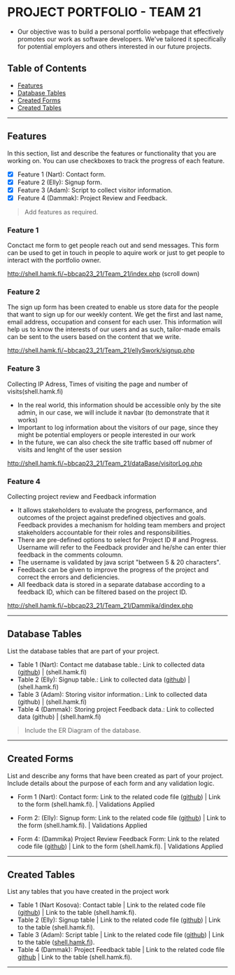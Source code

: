 # PROJECT PORTFOLIO - TEAM 21

- Our objective was to build a personal portfolio webpage that effectively promotes our work as software developers. We've tailored it specifically for potential employers and others interested in our future projects.

## Table of Contents
- [Features](#features)
- [Database Tables](#database-tables)
- [Created Forms](#created-forms)
- [Created Tables](#created-tables)

---

## Features

In this section, list and describe the features or functionality that you are working on. You can use checkboxes to track the progress of each feature.

- [X] Feature 1 (Nart): Contact form. 
- [X] Feature 2 (Elly): Signup form.
- [X] Feature 3 (Adam): Script to collect visitor information.
- [X] Feature 4 (Dammak): Project Review and Feedback.

> Add features as required. 

### Feature 1

Conctact me form to get people reach out and send messages. This form can be used to get in touch in people to aquire work or just to get people to interact with the portfolio owner.

http://shell.hamk.fi/~bbcap23_21/Team_21/index.php (scroll down)

### Feature 2

The sign up form has been created to enable us store data for the people that want to sign up for our weekly content. We get the first and last name, email address, occupation and consent for each user. This information will help us to know the interests of our users and as such, tailor-made emails can  be sent to the users based on the content that we write.

http://shell.hamk.fi/~bbcap23_21/Team_21/ellySwork/signup.php

### Feature 3

Collecting IP Adress, Times of visiting the page and number of visits(shell.hamk.fi)

- In the real world, this information should be accessible only by the site admin, in our case, we will include it navbar (to demonstrate that it works)
- Important to log information about the visitors of our page, since they might be potential employers or people interested in our work
- In the future, we can also check the site traffic based off nubmer of visits and lenght of the user session

http://shell.hamk.fi/~bbcap23_21/Team_21/dataBase/visitorLog.php



### Feature 4

Collecting project review and Feedback information


- It allows stakeholders to evaluate the progress, performance, and outcomes of the project against predefined objectives and goals. Feedback provides a mechanism for holding team members and project stakeholders accountable for their roles and responsibilities.
- There are pre-defined options to select for Project ID # and Progress. Username will refer to the Feedback provider and he/she can enter thier feedback in the comments coloumn.
- The username is validated by java script "between 5 & 20 characters".
- Feedback can be given to improve the progress of the project and correct the errors and deficiencies.
- All feedback data is stored in a separate database according to a feedback ID, which can be filtered based on the project ID.

http://shell.hamk.fi/~bbcap23_21/Team_21/Dammika/dindex.php

---

## Database Tables

List the database tables that are part of your project. 

- Table 1 (Nart): Contact me database table.: Link to collected data ([github](https://github.com/eokinyo/Team_21/blob/main/dataBase/read_contactMe.php)) | (shell.hamk.fi)
- Table 2 (Elly): Signup table.: Link to collected data ([github](https://github.com/eokinyo/Team_21/blob/main/ellySwork/read.php)) | (shell.hamk.fi)
- Table 3 (Adam):  Storing visitor information.: Link to collected data (github) | (shell.hamk.fi)
- Table 4 (Dammak): Storing project Feedback data.: Link to collected data (github) | (shell.hamk.fi)

> Include the ER Diagram of the database. 

---

## Created Forms

List and describe any forms that have been created as part of your project. Include details about the purpose of each form and any validation logic.

- Form 1 (Nart): Contact form: Link to the related code file ([github](https://github.com/eokinyo/Team_21/blob/main/index.php)) | Link to the form (shell.hamk.fi). | Validations Applied
- Form 2: (Elly): Signup form: Link to the related code file ([github](https://github.com/eokinyo/Team_21/blob/main/ellySwork/signup.php)) | Link to the form (shell.hamk.fi).  | Validations Applied

- Form 4: (Dammika) Project Review Feedback Form: Link to the related code file ([github](https://github.com/eokinyo/Team_21/blob/Dammika/dindex.php)) | Link to the form (shell.hamk.fi). | Validations Applied

---

## Created Tables

List any tables that you have created in the project work

- Table 1 (Nart Kosova): Contact table | Link to the related code file ([github](https://github.com/eokinyo/Team_21/blob/main/dataBase/submit_contactMe.php)) | Link to the table (shell.hamk.fi).
- Table 2 (Elly): Signup table | Link to the related code file ([github](https://github.com/eokinyo/Team_21/blob/main/ellySwork/process.php)) | Link to the table (shell.hamk.fi).
- Table 3 (Adam): Script table | Link to the related code file ([github](https://github.com/eokinyo/Team_21/blob/main/dataBase/visitorLog.php)) | Link to the table ([shell.hamk.fi](http://shell.hamk.fi/pma/index.php?route=/sql&pos=0&db=wp_bbcap23_21&table=TABLE_VISIT)).
- Table 4 (Dammak): Project Feedback table | Link to the related code file [github](https://github.com/eokinyo/Team_21/blob/Dammika/process.php) | Link to the table (shell.hamk.fi).

---
